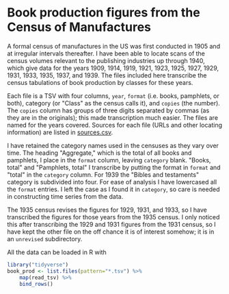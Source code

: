 # Book production figures from the Census of Manufactures

A formal census of manufactures in the US was first conducted in 1905 and at irregular intervals thereafter. I have been able to locate scans of the census volumes relevant to the publishing industries up through 1940, which give data for the years 1909, 1914, 1919, 1921, 1923, 1925, 1927, 1929, 1931, 1933, 1935, 1937, and 1939. The files included here transcribe the census tabulations of book production by classes for these years.

Each file is a TSV with four columns, `year`, `format` (i.e. books, pamphlets, or both), category (or "Class" as the census calls it), and `copies` (the number). The `copies` column has groups of three digits separated by commas (as they are in the originals); this made transcription much easier. The files are named for the years covered. Sources for each file (URLs and other locating information) are listed in [sources.csv](sources.csv).

I have retained the category names used in the censuses as they vary over time. The heading "Aggregate," which is the total of all books and pamphlets, I place in the `format` column, leaving `category` blank. "Books, total" and "Pamphlets, total" I transcribe by putting the format in `format` and "total" in the `category` column. For 1939 the "Bibles and testaments" category is subdivided into four. For ease of analysis I have lowercased all the `format` entries. I left the case as I found it in `category`, so care is needed in constructing time series from the data.

The 1935 census revises the figures for 1929, 1931, and 1933, so I have transcribed the figures for those years from the 1935 census. I only noticed this after transcribing the 1929 and 1931 figures from the 1931 census, so I have kept the other file on the off chance it is of interest somehow; it is in an `unrevised` subdirectory.

All the data can be loaded in R with

```r
library("tidyverse")
book_prod <- list.files(pattern="*.tsv") %>%
    map(read_tsv) %>%
    bind_rows()
```

